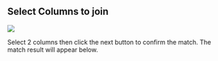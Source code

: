 ## Select Columns to join

![](https://github.com/shapingcloud/spinr-help/blob/master/wizard/api-column-select.gif?raw=true)

Select 2 columns then click the next button to confirm the match. The match result will appear below. 
